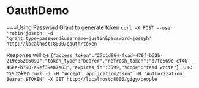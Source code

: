 # OauthDemo

===Using Password Grant
to generate token
`curl -X POST --user 'robin:joseph' -d 'grant_type=password&username=justin&password=joseph' http://localhost:8000/oauth/token`

Response will be 
`{"access_token":"27c1d964-fcad-470f-b32b-219c662e6099","token_type":"bearer","refresh_token":"d7fe669c-cf46-46ee-b790-a9ef39ea7e63","expires_in":3599,"scope":"read write"}
`
use the token
`curl -i -H "Accept: application/json" -H "Authorization: Bearer $TOKEN" -X GET http://localhost:8000/gigy/people`
